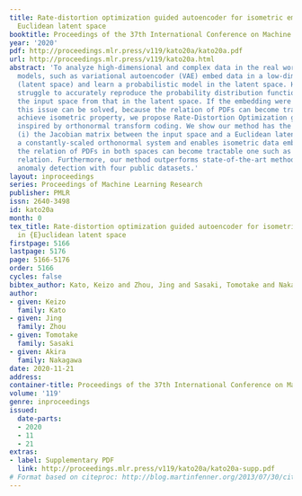 ```yaml
---
title: Rate-distortion optimization guided autoencoder for isometric embedding in
  Euclidean latent space
booktitle: Proceedings of the 37th International Conference on Machine Learning
year: '2020'
pdf: http://proceedings.mlr.press/v119/kato20a/kato20a.pdf
url: http://proceedings.mlr.press/v119/kato20a.html
abstract: 'To analyze high-dimensional and complex data in the real world, deep generative
  models, such as variational autoencoder (VAE) embed data in a low-dimensional space
  (latent space) and learn a probabilistic model in the latent space. However, they
  struggle to accurately reproduce the probability distribution function (PDF) in
  the input space from that in the latent space. If the embedding were isometric,
  this issue can be solved, because the relation of PDFs can become tractable. To
  achieve isometric property, we propose Rate-Distortion Optimization guided autoencoder
  inspired by orthonormal transform coding. We show our method has the following properties:
  (i) the Jacobian matrix between the input space and a Euclidean latent space forms
  a constantly-scaled orthonormal system and enables isometric data embedding; (ii)
  the relation of PDFs in both spaces can become tractable one such as proportional
  relation. Furthermore, our method outperforms state-of-the-art methods in unsupervised
  anomaly detection with four public datasets.'
layout: inproceedings
series: Proceedings of Machine Learning Research
publisher: PMLR
issn: 2640-3498
id: kato20a
month: 0
tex_title: Rate-distortion optimization guided autoencoder for isometric embedding
  in {E}uclidean latent space
firstpage: 5166
lastpage: 5176
page: 5166-5176
order: 5166
cycles: false
bibtex_author: Kato, Keizo and Zhou, Jing and Sasaki, Tomotake and Nakagawa, Akira
author:
- given: Keizo
  family: Kato
- given: Jing
  family: Zhou
- given: Tomotake
  family: Sasaki
- given: Akira
  family: Nakagawa
date: 2020-11-21
address: 
container-title: Proceedings of the 37th International Conference on Machine Learning
volume: '119'
genre: inproceedings
issued:
  date-parts:
  - 2020
  - 11
  - 21
extras:
- label: Supplementary PDF
  link: http://proceedings.mlr.press/v119/kato20a/kato20a-supp.pdf
# Format based on citeproc: http://blog.martinfenner.org/2013/07/30/citeproc-yaml-for-bibliographies/
---
```

